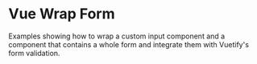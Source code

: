 # Vue Wrap Form 

Examples showing how to wrap a custom input component and a component that contains a whole form and integrate them with Vuetify's form validation.
